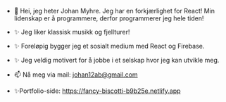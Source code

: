 - 👋 Hei, jeg heter Johan Myhre. Jeg har en forkjærlighet for React! Min lidenskap er å programmere, derfor programmerer jeg hele tiden!
- ✨  Jeg liker klassisk musikk og fjellturer! 
-  ✨ Foreløpig bygger jeg et sosialt medium med React og Firebase.
-   ✨  Jeg veldig motivert for å jobbe i et selskap hvor jeg kan utvikle meg.

- 📫 Nå meg via mail: johan12ab@gmail.com
- ✨Portfolio-side: https://fancy-biscotti-b9b25e.netlify.app

<!---
xTidewaterx/xTidewaterx is a ✨ special ✨ repository because its `README.md` (this file) appears on your GitHub profile.
You can click the Preview link to take a look at your changes.
--->
